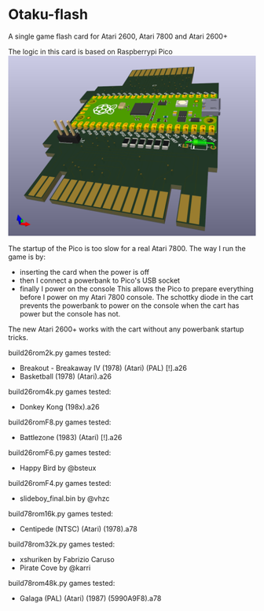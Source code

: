 # Otaku-flash
A single game flash card for Atari 2600, Atari 7800 and Atari 2600+

The logic in this card is based on Raspberrypi Pico
![](https://github.com/karrika/Otaku-flash/blob/main/doc/Pico2600f.png)

The startup of the Pico is too slow for a real Atari 7800. The way I
run the game is by:
- inserting the card when the power is off
- then I connect a powerbank to Pico's USB socket
- finally I power on the console
This allows the Pico to prepare everything before I power on
my Atari 7800 console. The schottky diode in the cart prevents the
powerbank to power on the console when the cart has power but the
console has not.

The new Atari 2600+ works with the cart without any powerbank startup tricks.

build26rom2k.py games tested:
- Breakout - Breakaway IV (1978) (Atari) (PAL) [!].a26
- Basketball (1978) (Atari).a26

build26rom4k.py games tested:
- Donkey Kong (198x).a26

build26romF8.py games tested:
- Battlezone (1983) (Atari) [!].a26

build26romF6.py games tested:
- Happy Bird by @bsteux

build26romF4.py games tested:
- slideboy_final.bin by @vhzc

build78rom16k.py games tested:
- Centipede (NTSC) (Atari) (1978).a78

build78rom32k.py games tested:
- xshuriken by Fabrizio Caruso
- Pirate Cove by @karri

build78rom48k.py games tested:
- Galaga (PAL) (Atari) (1987) (5990A9F8).a78

